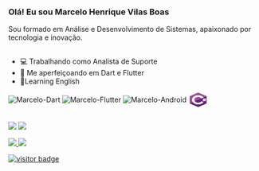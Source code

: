 ### Olá! Eu sou Marcelo Henrique Vilas Boas
Sou formado em Análise e Desenvolvimento de Sistemas, apaixonado por tecnologia e inovação.
##
- 💻 Trabalhando como Analista de Suporte
- 📱 Me aperfeiçoando em Dart e Flutter
- 🗽Learning English

<div style="display: inline_block">
  <img align="center" alt="Marcelo-Dart" height="70" width="70" src="https://cdn.jsdelivr.net/gh/devicons/devicon/icons/dart/dart-plain-wordmark.svg">
  <img align="center" alt="Marcelo-Flutter" height="30" width="50" src="https://cdn.jsdelivr.net/gh/devicons/devicon/icons/flutter/flutter-original.svg">
  <img align="center" alt="Marcelo-Android" height="30" width="40" src="https://cdn.jsdelivr.net/gh/devicons/devicon/icons/android/android-original.svg">
  <img align="center" alt="Marcelo-Csharp" height="30" width="40" src="https://raw.githubusercontent.com/devicons/devicon/master/icons/csharp/csharp-original.svg">

##
  
   <a href="https://www.linkedin.com/in/marcelo-henrique-vilas-boas-b73980191" target="_blank"><img src="https://img.shields.io/badge/-LinkedIn-%230077B5?style=for-the-badge&logo=linkedin&logoColor=white" target="_blank"></a> 
  <a href="https://instagram.com/marceloboas.dev" target="_blank"><img src="https://img.shields.io/badge/-Instagram-%23E4405F?style=for-the-badge&logo=instagram&logoColor=white" target="_blank"></a>
 </div>
 
 <div>
  <a href="https://github.com/kakosergio">
  <img height="180em" src="https://github-readme-stats.vercel.app/api?username=marceloboas10&show_icons=true&theme=gotham&include_all_commits=true&count_private=true"/>
  <img height="180em" src="https://github-readme-stats.vercel.app/api/top-langs/?username=marceloboas10&layout=compact&langs_count=7&theme=gotham"/>
</div>

![visitor badge](https://visitor-badge.glitch.me/badge?page_id=marceloboas10)
